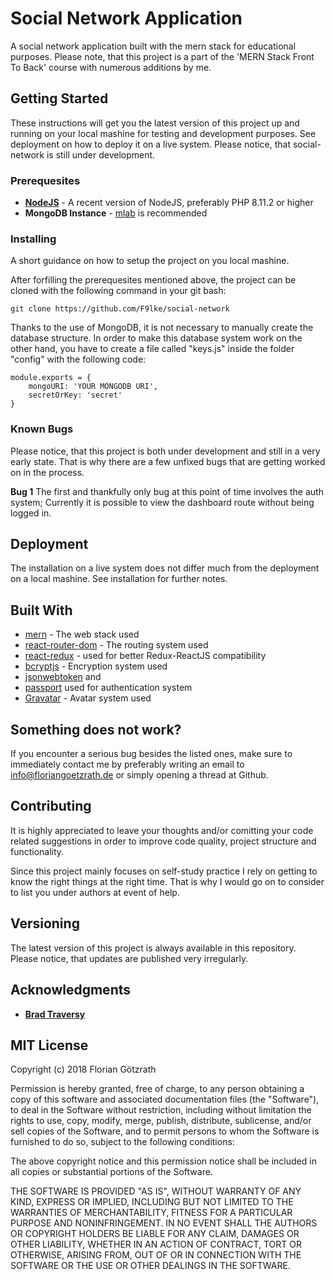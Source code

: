 # Social Network Application

A social network application built with the mern stack for educational purposes. Please note, that this project is a part of the 'MERN Stack Front To Back' course with numerous additions by me.

## Getting Started

These instructions will get you the latest version of this project up and running on your local mashine for testing and development purposes. See deployment on how to deploy it on a live system. Please notice, that social-network is still under development.

### Prerequesites

* **[NodeJS](https://nodejs.org/en/)** - A recent version of NodeJS, preferably PHP 8.11.2 or higher
* **MongoDB Instance** - [mlab](https://mlab.com/) is recommended

### Installing

A short guidance on how to setup the project on you local mashine.

After forfilling the prerequesites mentioned above, the project can be cloned with the following command in your git bash:

```
git clone https://github.com/F9lke/social-network
```

Thanks to the use of MongoDB, it is not necessary to manually create the database structure. In order to make this database system work on the other hand, you have to create a file called "keys.js" inside the folder "config" with the following code:

```
module.exports = {
    mongoURI: 'YOUR MONGODB URI',
    secretOrKey: 'secret'
}
```


### Known Bugs

Please notice, that this project is both under development and still in a very early state. That is why there are a few unfixed bugs that are getting worked on in the process.


**Bug 1** The first and thankfully only bug at this point of time involves the auth system; Currently it is possible to view the dashboard route without being logged in.



## Deployment

The installation on a live system does not differ much from the deployment on a local mashine. See installation for further notes.


## Built With

* [mern](http://mern.io/) - The web stack used
* [react-router-dom](https://github.com/ReactTraining/react-router/tree/master/packages/react-router-dom) - The routing system used
* [react-redux](https://github.com/reduxjs/react-redux) - used for better Redux-ReactJS compatibility
* [bcryptjs](https://github.com/dcodeIO/bcrypt.js) - Encryption system used
* [jsonwebtoken](https://github.com/auth0/node-jsonwebtoken) and
* [passport]() used for authentication system
* [Gravatar](https://en.gravatar.com/) - Avatar system used


## Something does not work?

If you encounter a serious bug besides the listed ones, make sure to immediately contact me by preferably writing an email to info@floriangoetzrath.de or simply opening a thread at Github.


## Contributing

It is highly appreciated to leave your thoughts and/or comitting your code related suggestions in order to improve code quality, project structure and functionality.

Since this project mainly focuses on self-study practice I rely on getting to know the right things at the right time. That is why I would go on to consider to list you under authors at event of help.


## Versioning

The latest version of this project is always available in this repository. Please notice, that updates are published very irregularly.


## Acknowledgments

* **[Brad Traversy](https://www.traversymedia.com/)**


## MIT License

Copyright (c) 2018 Florian Götzrath

Permission is hereby granted, free of charge, to any person obtaining a copy of this software and associated documentation files (the "Software"), to deal in the Software without restriction, including without limitation the rights to use, copy, modify, merge, publish, distribute, sublicense, and/or sell copies of the Software, and to permit persons to whom the Software is furnished to do so, subject to the following conditions:

The above copyright notice and this permission notice shall be included in all copies or substantial portions of the Software.

THE SOFTWARE IS PROVIDED "AS IS", WITHOUT WARRANTY OF ANY KIND, EXPRESS OR IMPLIED, INCLUDING BUT NOT LIMITED TO THE WARRANTIES OF MERCHANTABILITY, FITNESS FOR A PARTICULAR PURPOSE AND NONINFRINGEMENT. IN NO EVENT SHALL THE AUTHORS OR COPYRIGHT HOLDERS BE LIABLE FOR ANY CLAIM, DAMAGES OR OTHER LIABILITY, WHETHER IN AN ACTION OF CONTRACT, TORT OR OTHERWISE, ARISING FROM, OUT OF OR IN CONNECTION WITH THE SOFTWARE OR THE USE OR OTHER DEALINGS IN THE SOFTWARE.